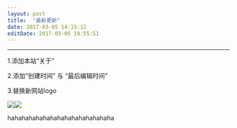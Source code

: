 ```yaml
---
layout: post
title:  "最新更新"
date: 2017-03-05 14:15:12
editDate: 2017-03-05 19:55:51
---
```

---
1.添加本站“关于”

2.添加“创建时间” 与 “最后编辑时间”

3.替换新网站logo


<img src="https://puu.sh/uvclI/6a3c60b80c.PNG" style="float:left">

<img src="https://puu.sh/uvclI/6a3c60b80c.PNG">

hahahahahahahahahahahahahahaha